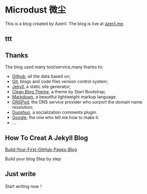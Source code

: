 # Microdust 微尘

  This is a blog created by Azeril. The blog is live at [azeril.me](http://azeril.me/).
## ttt 
## Thanks

The blog used many tool/service,many thanks to:

* [Github](https://github.com/), all the data based on;
* [Git](https://git-scm.com/), blogs and code files version control system;
* [Jekyll](http://jekyllrb.com/), a static site generator;
* [Clean Blog Theme](https://github.com/IronSummitMedia/startbootstrap-clean-blog-jekyll), a theme by Start Bootstrap;
* [Markdown](https://daringfireball.net/projects/markdown/), a beautiful lightweight markup language.
* [DNSPod](https://www.dnspod.cn/), the DNS service provider who surport the domain name resolution;
* [Duoshuo](http://duoshuo.com/), a socialization comments plugin.
* [Google](http://google.com), the one who tell me how to make it.
* …

## How To Creat A Jekyll Blog

[Build-Your-First-GitHub-Pages-Blog](http://azeril.me/blog/Build-Your-First-GitHub-Pages-Blog.html)

Build your blog Step by step
## Just write

Start writing now！
